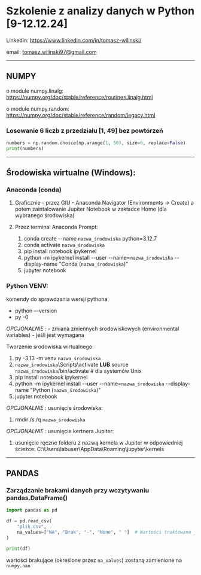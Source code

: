# Szkolenie z analizy danych w Python [9-12.12.24]

Linkedin: https://www.linkedin.com/in/tomasz-wilinski/

email: tomasz.wilinski97@gmail.com

--------------------------------------------------------------------------------------

## NUMPY

o module numpy.linalg: https://numpy.org/doc/stable/reference/routines.linalg.html

o module numpy.random: https://numpy.org/doc/stable/reference/random/legacy.html

### Losowanie 6 liczb z przedziału [1, 49] bez powtórzeń

```python
numbers = np.random.choice(np.arange(1, 50), size=6, replace=False)
print(numbers)
```

--------------------------------------------------------------------------------------
## Środowiska wirtualne (Windows):

### Anaconda (conda)

1. Graficznie - przez GIU - Anaconda Navigator (Environments -> Create) a potem zaintalowanie Jupiter Notebook w zakładce Home (dla wybranego środowiska)

2. Przez terminal Anaconda Prompt:

    1. conda create --name `nazwa_środowiska` python=3.12.7
    2. conda activate `nazwa_środowiska`
    3. pip install notebook ipykernel
    4. python -m ipykernel install --user --name=`nazwa_środowiska` --display-name "Conda (`nazwa_środowiska`)"
    5. jupyter notebook

### Python VENV:

komendy do sprawdzania wersji pythona:
- python –-version
- py -0

*OPCJONALNIE* : - zmiana zmiennych środowiskowych (environmental variables) - jeśli jest wymagana

Tworzenie środowiska wirtualnego:

1. py -3.13 -m venv `nazwa_środowiska`
2. `nazwa_środowiska`\Scripts\activate **LUB** source `nazwa_środowiska`/bin/activate  # dla systemów Unix
3. pip install notebook ipykernel
4. python -m ipykernel install --user --name=`nazwa_środowiska` --display-name "Python (`nazwa_środowiska`)"
5. jupyter notebook

*OPCJONALNIE* : usunięcie środowiska:

1. rmdir /s /q `nazwa_środowiska`

*OPCJONALNIE* : usunięcie kertnera Jupiter:

1. usunięcie ręczne folderu z nazwą kernela w Jupiter w odpowiedniej ścieżce: C:\Users\labuser\AppData\Roaming\jupyter\kernels

--------------------------------------------------------------------------------------

## PANDAS

### Zarządzanie brakami danych przy wczytywaniu pandas.DataFrame()

```python
import pandas as pd

df = pd.read_csv(
    "plik.csv",
    na_values=["NA", "Brak", "-", "None", " "]  # Wartości traktowane jako brakujące
)

print(df)
```
wartości brakujące (określone przez `na_values`) zostaną zamienione na `numpy.nan`